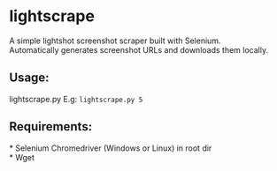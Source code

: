 # lightscrape
A simple lightshot screenshot scraper built with Selenium. <br />
Automatically generates screenshot URLs and downloads them locally. <br />

<h2>Usage:</h2>
lightscrape.py <number of screenshots e.g 5>
E.g:
<code>lightscrape.py 5</code>

<h2>Requirements: </h2>
*   Selenium Chromedriver (Windows or Linux) in root dir <br />
*   Wget <br />
